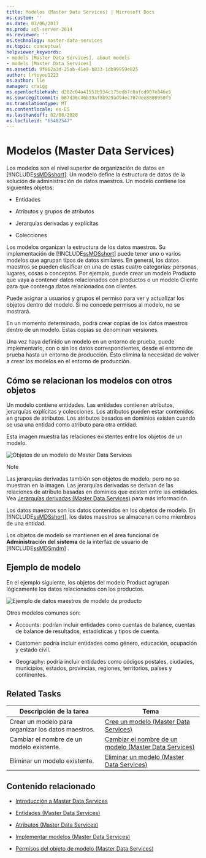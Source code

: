 ```yaml
---
title: Modelos (Master Data Services) | Microsoft Docs
ms.custom: ''
ms.date: 03/06/2017
ms.prod: sql-server-2014
ms.reviewer: ''
ms.technology: master-data-services
ms.topic: conceptual
helpviewer_keywords:
- models [Master Data Services], about models
- models [Master Data Services]
ms.assetid: 9f862a3d-25ab-41e9-b833-1db99959e825
author: lrtoyou1223
ms.author: lle
manager: craigg
ms.openlocfilehash: d202c04a41553b934c175edb7c0afcd907e846e5
ms.sourcegitcommit: b87d36c46b39af8b929ad94ec707dee8800950f5
ms.translationtype: MT
ms.contentlocale: es-ES
ms.lasthandoff: 02/08/2020
ms.locfileid: "65482547"
---
```

# <a name="models-master-data-services"></a>Modelos (Master Data Services)
  Los modelos son el nivel superior de organización de datos en [!INCLUDE[ssMDSshort](../includes/ssmdsshort-md.md)]. Un modelo define la estructura de datos de la solución de administración de datos maestros. Un modelo contiene los siguientes objetos:  
  
-   Entidades  
  
-   Atributos y grupos de atributos  
  
-   Jerarquías derivadas y explícitas  
  
-   Colecciones  
  
 Los modelos organizan la estructura de los datos maestros. Su implementación de [!INCLUDE[ssMDSshort](../includes/ssmdsshort-md.md)] puede tener uno o varios modelos que agrupan tipos de datos similares. En general, los datos maestros se pueden clasificar en una de estas cuatro categorías: personas, lugares, cosas o conceptos. Por ejemplo, puede crear un modelo Producto que vaya a contener datos relacionados con productos o un modelo Cliente para que contenga datos relacionados con clientes.  
  
 Puede asignar a usuarios y grupos el permiso para ver y actualizar los objetos dentro del modelo. Si no concede permisos al modelo, no se mostrará.  
  
 En un momento determinado, podrá crear copias de los datos maestros dentro de un modelo. Estas copias se denominan versiones.  
  
 Una vez haya definido un modelo en un entorno de prueba, puede implementarlo, con o sin los datos correspondientes, desde el entorno de prueba hasta un entorno de producción. Esto elimina la necesidad de volver a crear los modelos en el entorno de producción.  
  
## <a name="how-models-relate-to-other-objects"></a>Cómo se relacionan los modelos con otros objetos  
 Un modelo contiene entidades. Las entidades contienen atributos, jerarquías explícitas y colecciones. Los atributos pueden estar contenidos en grupos de atributos. Los atributos basados en dominios existen cuando se usa una entidad como atributo para otra entidad.  
  
 Esta imagen muestra las relaciones existentes entre los objetos de un modelo.  
  
 ![Objetos de un modelo de Master Data Services](../../2014/master-data-services/media/mds-conc-model-circles.gif "Objetos de un modelo de Master Data Services")  
  
> [!NOTE]  
>  Las jerarquías derivadas también son objetos de modelo, pero no se muestran en la imagen. Las jerarquías derivadas se derivan de las relaciones de atributo basadas en dominios que existen entre las entidades. Vea [Jerarquías derivadas &#40;Master Data Services&#41;](derived-hierarchies-master-data-services.md) para más información.  
  
 Los datos maestros son los datos contenidos en los objetos de modelo. En [!INCLUDE[ssMDSshort](../includes/ssmdsshort-md.md)], los datos maestros se almacenan como miembros de una entidad.  
  
 Los objetos de modelo se mantienen en el área funcional de **Administración del sistema** de la interfaz de usuario de [!INCLUDE[ssMDSmdm](../includes/ssmdsmdm-md.md)] .  
  
## <a name="model-example"></a>Ejemplo de modelo  
 En el ejemplo siguiente, los objetos del modelo Product agrupan lógicamente los datos relacionados con los productos.  
  
 ![Ejemplo de datos maestros de modelo de producto](../../2014/master-data-services/media/mds-conc-model.gif "Ejemplo de datos maestros de modelo de producto")  
  
 Otros modelos comunes son:  
  
-   Accounts: podrían incluir entidades como cuentas de balance, cuentas de balance de resultados, estadísticas y tipos de cuenta.  
  
-   Customer: podría incluir entidades como género, educación, ocupación y estado civil.  
  
-   Geography: podría incluir entidades como códigos postales, ciudades, municipios, estados, provincias, regiones, territorios, países y continentes.  
  
## <a name="related-tasks"></a>Related Tasks  
  
|Descripción de la tarea|Tema|  
|----------------------|-----------|  
|Crear un modelo para organizar los datos maestros.|[Cree un modelo &#40;Master Data Services&#41;](../../2014/master-data-services/create-a-model-master-data-services.md)|  
|Cambiar el nombre de un modelo existente.|[Cambiar el nombre de un modelo &#40;Master Data Services&#41;](../../2014/master-data-services/change-a-model-name-master-data-services.md)|  
|Eliminar un modelo existente.|[Eliminar un modelo &#40;Master Data Services&#41;](../../2014/master-data-services/delete-a-model-master-data-services.md)|  
  
## <a name="related-content"></a>Contenido relacionado  
  
-   [Introducción a Master Data Services](master-data-services-overview-mds.md)  
  
-   [Entidades &#40;Master Data Services&#41;](../../2014/master-data-services/entities-master-data-services.md)  
  
-   [Atributos &#40;Master Data Services&#41;](../../2014/master-data-services/attributes-master-data-services.md)  
  
-   [Implementar modelos &#40;Master Data Services&#41;](../../2014/master-data-services/deploying-models-master-data-services.md)  
  
-   [Permisos del objeto de modelo &#40;Master Data Services&#41;](../../2014/master-data-services/model-object-permissions-master-data-services.md)  
  
  
